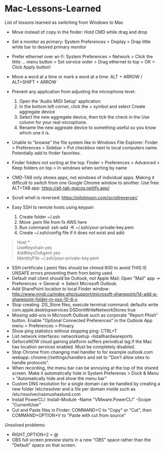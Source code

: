 # Mac-Lessons-Learned
List of lessons learned as switching from Windows to Mac

- Move instead of copy in the finder: Hold CMD while drag and drop
- Set a monitor as primary: System Preferences > Display > Drap little white bar to desired primary monitor
- Prefer ethernet over wi-fi: System Preferences > Network > Click the little ... menu button > Set service order > Drag ethernet to top > OK > Click Apply button!
- Move a word at a time or mark a word at a time: ALT + ARROW / ALT+SHIFT + ARROW
- Prevent any application from adjusting the microphone level:
  1. Open the 'Audio MIDI Setup' application
  2. In the bottom left corner, click the + symbol and select Create aggregate device
  3. Select the new aggregate device, then tick the check in the Use column for your real microphone.
  4. Rename the new aggreate device to something useful so you know which one it is.

- Unable to "browse" the file system like in Windows File Explorer: Finder > Preferences > Sidebar > Put checkbox next to local computers name. Potentially add to finder favorites.
- Finder folders not sorting at the top: Finder > Preferences > Advanced > Keep folders on top > In windows when sorting by name
- CMD-TAB only shows apps, not windows of individual apps. Making it difficult to switch from one Google Chrome window to another. Use free ALT+TAB app: https://alt-tab-macos.netlify.app/
- Scroll whell is reversed: https://pilotmoon.com/scrollreverser/
- Easy SSH to remote hosts using keypair:
  1. Create folder ~/.ssh
  2. Move .pem file from fx AWS here
  3. Run command: ssh-add -K ~/.ssh/your-private-key.pem
  4. Create ~/.ssh/config file if it does not exist and add:
 > Host *  
 >  UseKeychain yes  
 >  AddKeysToAgent yes  
 >  IdentityFile ~/.ssh/your-private-key.pem  

- SSH certificate (.pem) files should be chmod 600 to avoid THIS IS UNSAFE errors preventing them from being used.
- Default mail client should be Outlook, not Apple Mail: Open "Mail" app -> Preferences -> General -> Select Microsoft Outlook.
- Add SharePoint location to local Finder window: http://www.mndi.ca/index.php/support/microsoft-sharepoint/14-add-a-sharepoint-folder-in-osx-10-6-x
- Stop creating .DS_Store files, execute terminal command: defaults write com.apple.desktopservices DSDontWriteNetworkStores true
- Missing add-ons in Microsoft Outlook such as corporate "Report Phish" button. Enable "Optional Connected Preferences" in the Outlook App menu > Preferences > Privacy
- Show ping statistics without stopping ping: CTRL+T
- List network interfaces: networksetup -listallhardwareports
- GeforceNOW cloud gaming platform suffers periodical lag if the Mac has location services enabled. Must be completely disabled.
- Stop Chrome from changing mail handler to for example outlook.com webapp: chrome://settings/handlers and set to "Don't allow sites to handle protocols".
- When recording, the menu bar can be annoying at the top of the shared screen. Make it automatically hide in System Preferenes > Dock & Menu > "Automatically hide and show the menu bar"
- Custom DNS resolution for a single domain can be handled by creating a new folder /etc/resolver and a file per domain inside such as /etc/resolver/rasmushaslund.com
- Install PowerCLI: Install-Module -Name "VMware.PowerCLI" -Scope "CurrentUser"
- Cut and Paste files in Finder: COMMAND+C to "Copy" or "Cut", then COMMAND+OPTION+V to "Paste with cut from source"

Unsolved problems:
- RIGHT_OPTION+2 = @
- OBS full screen preview starts in a new "OBS" space rather than the "Default" space on that screen.
